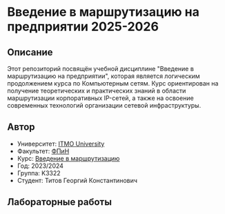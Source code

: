 # Введение в маршрутизацию на предприятии 2025-2026

## Описание

Этот репозиторий посвящён учебной дисциплине "Введение в маршрутизацию на предприятии", которая является логическим продолжением курса по Компьютерным сетям. Курс ориентирован на получение теоретических и практических знаний в области маршрутизации корпоративных IP-сетей, а также на освоение современных технологий организации сетевой инфраструктуры.

## Автор

* Университет: [ITMO University](https://itmo.ru/ru/)  
* Факультет: [ФПиН](https://fict.itmo.ru)  
* Курс: [Введение в маршрутизацию](https://github.com/itmo-ict-faculty/introduction-in-routing)  
* Год: 2023/2024  
* Группа: K3322  
* Студент: Титов Георгий Константинович  

## Лабораторные работы
